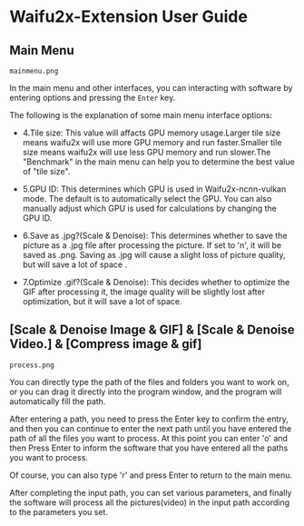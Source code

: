 # Waifu2x-Extension User Guide
## Main Menu

`mainmenu.png`

In the main menu and other interfaces, you can interacting with software by entering options and pressing the `Enter` key.

The following is the explanation of some main menu interface options:

- 4.Tile size: This value will affacts GPU memory usage.Larger tile size means waifu2x will use more GPU memory and run faster.Smaller tile size means waifu2x will use less GPU memory and run slower.The "Benchmark" in the main menu can help you to determine the best value of "tile size".

- 5.GPU ID: This determines which GPU is used in Waifu2x-ncnn-vulkan mode. The default is to automatically select the GPU. You can also manually adjust which GPU is used for calculations by changing the GPU ID.

- 6.Save as .jpg?(Scale & Denoise): This determines whether to save the picture as a .jpg file after processing the picture. If set to 'n', it will be saved as .png. Saving as .jpg will cause a slight loss of picture quality, but will save a lot of space .

- 7.Optimize .gif?(Scale & Denoise): This decides whether to optimize the GIF after processing it, the image quality will be slightly lost after optimization, but it will save a lot of space.

## [Scale & Denoise Image & GIF] & [Scale & Denoise Video.] & [Compress image & gif]

`process.png`

You can directly type the path of the files and folders you want to work on, or you can drag it directly into the program window, and the program will automatically fill the path.

After entering a path, you need to press the Enter key to confirm the entry, and then you can continue to enter the next path until you have entered the path of all the files you want to process. At this point you can enter 'o' and then Press Enter to inform the software that you have entered all the paths you want to process.

Of course, you can also type 'r' and press Enter to return to the main menu.

After completing the input path, you can set various parameters, and finally the software will process all the pictures(video) in the input path according to the parameters you set.


